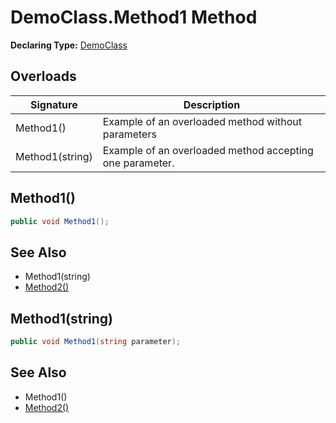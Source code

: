 # DemoClass.Method1 Method

**Declaring Type:** [DemoClass](../DemoClass.md)

## Overloads

| Signature       | Description                                              |
| --------------- | -------------------------------------------------------- |
| Method1()       | Example of an overloaded method without parameters       |
| Method1(string) | Example of an overloaded method accepting one parameter. |

## Method1()

```csharp
public void Method1();
```

## See Also

- Method1(string)
- [Method2()](DemoClass.Method2.md)

## Method1(string)

```csharp
public void Method1(string parameter);
```

## See Also

- Method1()
- [Method2()](DemoClass.Method2.md)
